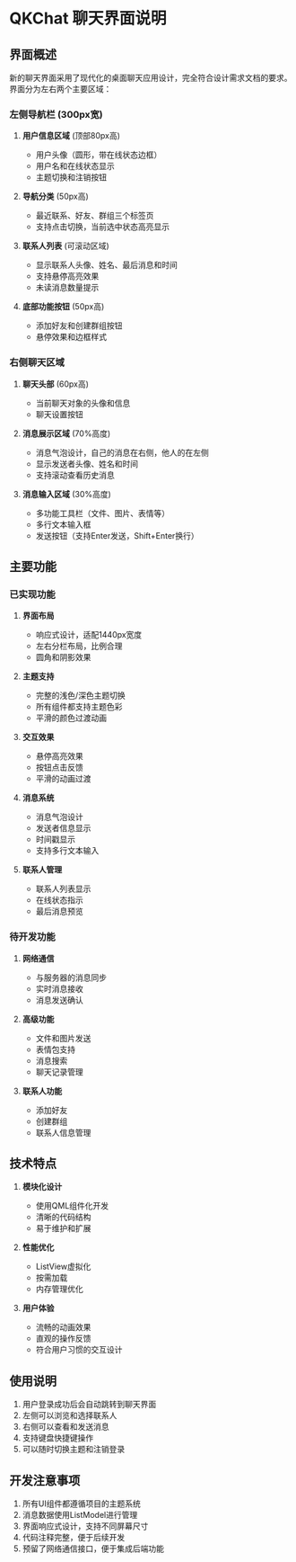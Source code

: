 # QKChat 聊天界面说明

## 界面概述

新的聊天界面采用了现代化的桌面聊天应用设计，完全符合设计需求文档的要求。界面分为左右两个主要区域：

### 左侧导航栏 (300px宽)

1. **用户信息区域** (顶部80px高)
   - 用户头像（圆形，带在线状态边框）
   - 用户名和在线状态显示
   - 主题切换和注销按钮

2. **导航分类** (50px高)
   - 最近联系、好友、群组三个标签页
   - 支持点击切换，当前选中状态高亮显示

3. **联系人列表** (可滚动区域)
   - 显示联系人头像、姓名、最后消息和时间
   - 支持悬停高亮效果
   - 未读消息数量提示

4. **底部功能按钮** (50px高)
   - 添加好友和创建群组按钮
   - 悬停效果和边框样式

### 右侧聊天区域

1. **聊天头部** (60px高)
   - 当前聊天对象的头像和信息
   - 聊天设置按钮

2. **消息展示区域** (70%高度)
   - 消息气泡设计，自己的消息在右侧，他人的在左侧
   - 显示发送者头像、姓名和时间
   - 支持滚动查看历史消息

3. **消息输入区域** (30%高度)
   - 多功能工具栏（文件、图片、表情等）
   - 多行文本输入框
   - 发送按钮（支持Enter发送，Shift+Enter换行）

## 主要功能

### 已实现功能

1. **界面布局**
   - 响应式设计，适配1440px宽度
   - 左右分栏布局，比例合理
   - 圆角和阴影效果

2. **主题支持**
   - 完整的浅色/深色主题切换
   - 所有组件都支持主题色彩
   - 平滑的颜色过渡动画

3. **交互效果**
   - 悬停高亮效果
   - 按钮点击反馈
   - 平滑的动画过渡

4. **消息系统**
   - 消息气泡设计
   - 发送者信息显示
   - 时间戳显示
   - 支持多行文本输入

5. **联系人管理**
   - 联系人列表显示
   - 在线状态指示
   - 最后消息预览

### 待开发功能

1. **网络通信**
   - 与服务器的消息同步
   - 实时消息接收
   - 消息发送确认

2. **高级功能**
   - 文件和图片发送
   - 表情包支持
   - 消息搜索
   - 聊天记录管理

3. **联系人功能**
   - 添加好友
   - 创建群组
   - 联系人信息管理

## 技术特点

1. **模块化设计**
   - 使用QML组件化开发
   - 清晰的代码结构
   - 易于维护和扩展

2. **性能优化**
   - ListView虚拟化
   - 按需加载
   - 内存管理优化

3. **用户体验**
   - 流畅的动画效果
   - 直观的操作反馈
   - 符合用户习惯的交互设计

## 使用说明

1. 用户登录成功后会自动跳转到聊天界面
2. 左侧可以浏览和选择联系人
3. 右侧可以查看和发送消息
4. 支持键盘快捷键操作
5. 可以随时切换主题和注销登录

## 开发注意事项

1. 所有UI组件都遵循项目的主题系统
2. 消息数据使用ListModel进行管理
3. 界面响应式设计，支持不同屏幕尺寸
4. 代码注释完整，便于后续开发
5. 预留了网络通信接口，便于集成后端功能
